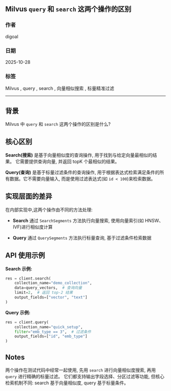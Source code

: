 ## Milvus `query` 和 `search` 这两个操作的区别
                                            
### 作者                                           
digoal                                          
                                         
### 日期                                        
2025-10-28                                        
                                          
### 标签                                          
Milvus , query , search , 向量相似搜索 , 标量精准过滤                                             
                                          
----                                          
                                          
## 背景    
Milvus 中 `query` 和 `search` 这两个操作的区别是什么?    
  
## 核心区别

**Search(搜索)** 是基于向量相似度的查询操作, 用于找到与给定向量最相似的结果。 它需要提供查询向量, 并返回 topK 个最相似的结果。 

**Query(查询)** 是基于标量过滤条件的查询操作, 用于根据表达式检索满足条件的所有数据。它不需要向量输入, 而是使用过滤表达式(如 `id < 100`)来检索数据。 

## 实现层面的差异

在内部实现中,这两个操作由不同的方法处理:

- **Search** 通过 `SearchSegments` 方法执行向量搜索, 使用向量索引(如 HNSW、IVF)进行相似度计算 

- **Query** 通过 `QuerySegments` 方法执行标量查询, 基于过滤条件检索数据  

## API 使用示例

**Search 示例:**
```python
res = client.search(
    collection_name="demo_collection",
    data=query_vectors,  # 查询向量
    limit=2,  # 返回 top-2 结果
    output_fields=["vector", "text"]
)
``` 

**Query 示例:**
```python
res = client.query(
    collection_name="quick_setup",
    filter="emb_type == 3",  # 过滤条件
    output_fields=["id", "emb_type"]
)
```  

## Notes
两个操作在测试代码中经常一起使用, 先用 `search` 进行向量相似度搜索, 再用 `query` 进行精确的标量过滤。 它们都支持输出字段选择、分区过滤等功能, 但核心检索机制不同: search 基于向量相似度, query 基于标量条件。 
  
  